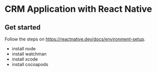 # CRM Application with React Native

## Get started

Follow the steps on https://reactnative.dev/docs/environment-setup.

- install node
- install watchman
- install xcode
- install cocoapods
